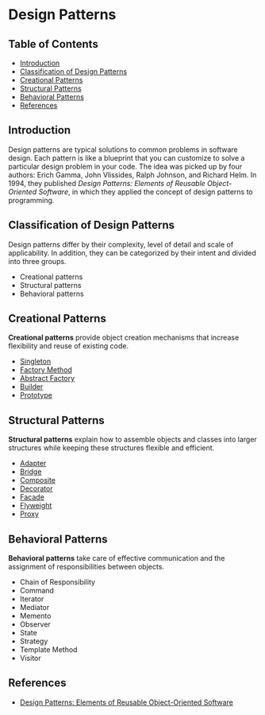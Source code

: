# Design Patterns

## Table of Contents

- [Introduction](#introduction)
- [Classification of Design Patterns](#classification-of-design-patterns)
- [Creational Patterns](#creational-patterns)
- [Structural Patterns](#structural-patterns)
- [Behavioral Patterns](#behavioral-patterns)
- [References](#references)

## Introduction

Design patterns are typical solutions to common problems
in software design. Each pattern is like a blueprint
that you can customize to solve a particular
design problem in your code. The idea was picked up by four authors: Erich Gamma, John Vlissides, Ralph Johnson, and Richard Helm. In 1994, they published _Design Patterns: Elements of Reusable Object-Oriented Software_, in which they applied the concept of design patterns to programming.

## Classification of Design Patterns

Design patterns differ by their complexity, level of
detail and scale of applicability. In addition,
they can be categorized by their intent
and divided into three groups.

- Creational patterns
- Structural patterns
- Behavioral patterns

## Creational Patterns

**Creational patterns** provide object creation mechanisms that increase flexibility and reuse of existing code.

- [Singleton](creational-design-patterns/singleton/README.md)
- [Factory Method](creational-design-patterns/factory-method/README.md)
- [Abstract Factory](creational-design-patterns/abstract-factory/README.md)
- [Builder](creational-design-patterns/builder/README.md)
- [Prototype](creational-design-patterns/prototype/README.md)

## Structural Patterns

**Structural patterns** explain how to assemble objects and classes into larger structures while keeping these structures flexible and efficient.

- [Adapter](structural-design-patterns/adapter/README.md)
- [Bridge](structural-design-patterns/bridge/README.md)
- [Composite](structural-design-patterns/composite/README.md)
- [Decorator](structural-design-patterns/decorator/README.md)
- [Facade](structural-design-patterns/facade/README.md)
- [Flyweight](structural-design-patterns/flyweight/README.md)
- [Proxy](structural-design-patterns/proxy/README.md)

## Behavioral Patterns

**Behavioral patterns** take care of effective communication and the assignment of responsibilities between objects.

- Chain of Responsibility
- Command
- Iterator
- Mediator
- Memento
- Observer
- State
- Strategy
- Template Method
- Visitor

## References

- [Design Patterns: Elements of Reusable Object-Oriented Software](https://www.amazon.com/Design-Patterns-Elements-Reusable-Object-Oriented/dp/0201633612)
